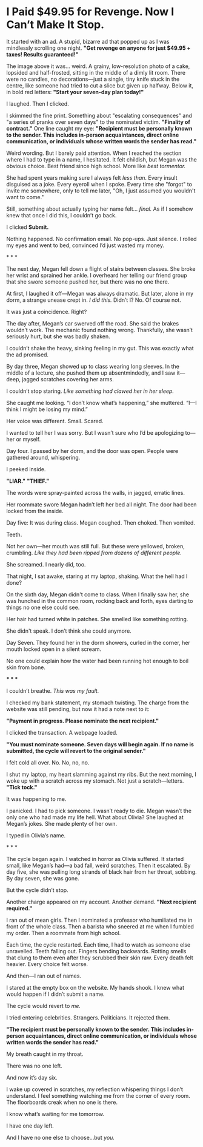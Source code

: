 # I Paid $49.95 for Revenge. Now I Can’t Make It Stop.
It started with an ad. A stupid, bizarre ad that popped up as I was mindlessly scrolling one night. **"Get revenge on anyone for just $49.95 + taxes! Results guaranteed!"**

The image above it was… weird. A grainy, low-resolution photo of a cake, lopsided and half-frosted, sitting in the middle of a dimly lit room. There were no candles, no decorations—just a single, tiny knife stuck in the centre, like someone had tried to cut a slice but given up halfway. Below it, in bold red letters: **"Start your seven-day plan today!"**

I laughed. Then I clicked.

I skimmed the fine print. Something about "escalating consequences" and "a series of pranks over seven days" to the nominated victim. **"Finality of contract."** One line caught my eye: **"Recipient must be personally known to the sender. This includes in-person acquaintances, direct online communication, or individuals whose written words the sender has read."**

Weird wording. But I barely paid attention. When I reached the section where I had to type in a name, I hesitated. It felt childish, but Megan was the obvious choice. Best friend since high school. More like *best tormentor.*

She had spent years making sure I always felt *less than*. Every insult disguised as a joke. Every eyeroll when I spoke. Every time she "forgot" to invite me somewhere, only to tell me later, "Oh, I just assumed you wouldn't want to come."

Still, something about actually typing her name felt... *final.* As if I somehow knew that once I did this, I couldn’t go back.

I clicked **Submit.**

Nothing happened. No confirmation email. No pop-ups. Just silence. I rolled my eyes and went to bed, convinced I’d just wasted my money.

\* \* \*

The next day, Megan fell down a flight of stairs between classes. She broke her wrist and sprained her ankle. I overheard her telling our friend group that she swore someone pushed her, but there was no one there.

At first, I laughed it off—Megan was always dramatic. But later, alone in my dorm, a strange unease crept in. *I did this.* Didn’t I? No. Of course not.

It was just a coincidence. Right?

The day after, Megan’s car swerved off the road. She said the brakes wouldn’t work. The mechanic found nothing wrong. Thankfully, she wasn’t seriously hurt, but she was badly shaken.

I couldn’t shake the heavy, sinking feeling in my gut. This was exactly what the ad promised.

By day three, Megan showed up to class wearing long sleeves. In the middle of a lecture, she pushed them up absentmindedly, and I saw it—deep, jagged scratches covering her arms.

I couldn’t stop staring. *Like something had clawed her in her sleep.*

She caught me looking. “I don’t know what’s happening,” she muttered. “I—I think I might be losing my mind.”

Her voice was different. Small. Scared.

I wanted to tell her I was sorry. But I wasn’t sure who I’d be apologizing to—her or myself.

Day four. I passed by her dorm, and the door was open. People were gathered around, whispering.

I peeked inside.

**"LIAR."** **"THIEF."**

The words were spray-painted across the walls, in jagged, erratic lines.

Her roommate swore Megan hadn’t left her bed all night. The door had been locked from the inside.

Day five: It was during class. Megan coughed. Then choked. Then vomited.

Teeth.

Not her own—her mouth was still full. But these were yellowed, broken, crumbling. *Like they had been ripped from dozens of different people.*

She screamed. I nearly did, too.

That night, I sat awake, staring at my laptop, shaking. What the hell had I done?

On the sixth day, Megan didn't come to class. When I finally saw her, she was hunched in the common room, rocking back and forth, eyes darting to things no one else could see.

Her hair had turned white in patches. She smelled like something rotting.

She didn't speak. I don’t think she could anymore.

Day Seven. They found her in the dorm showers, curled in the corner, her mouth locked open in a silent scream.

No one could explain how the water had been running hot enough to boil skin from bone.

**\* \* \***

I couldn’t breathe. *This was my fault.*

I checked my bank statement, my stomach twisting. The charge from the website was still pending, but now it had a note next to it:

**"Payment in progress. Please nominate the next recipient."**

I clicked the transaction. A webpage loaded.

**"You must nominate someone. Seven days will begin again. If no name is submitted, the cycle will revert to the original sender."**

I felt cold all over. No. No, no, no.

I shut my laptop, my heart slamming against my ribs. But the next morning, I woke up with a scratch across my stomach. Not just a scratch—letters. **"Tick tock."**

It was happening to me.

I panicked. I had to pick someone. I wasn’t ready to die. Megan wasn’t the only one who had made my life hell. What about Olivia? She laughed at Megan’s jokes. She made plenty of her own.

I typed in Olivia’s name.

\* \* \*

The cycle began again. I watched in horror as Olivia suffered. It started small, like Megan’s had—a bad fall, weird scratches. Then it escalated. By day five, she was pulling long strands of black hair from her throat, sobbing. By day seven, she was gone.

But the cycle didn’t stop.

Another charge appeared on my account. Another demand. **"Next recipient required."**

I ran out of mean girls. Then I nominated a professor who humiliated me in front of the whole class. Then a barista who sneered at me when I fumbled my order. Then a roommate from high school.

Each time, the cycle restarted. Each time, I had to watch as someone else unravelled. Teeth falling out. Fingers bending backwards. Rotting smells that clung to them even after they scrubbed their skin raw. Every death felt heavier. Every choice felt worse.

And then—I ran out of names.

I stared at the empty box on the website. My hands shook. I knew what would happen if I didn’t submit a name.

The cycle would revert to *me.*

I tried entering celebrities. Strangers. Politicians. It rejected them.

**"The recipient must be personally known to the sender. This includes in-person acquaintances, direct online communication, or individuals whose written words the sender has read."**

My breath caught in my throat.

There was no one left.

And now it’s day six.

I wake up covered in scratches, my reflection whispering things I don’t understand. I feel something watching me from the corner of every room. The floorboards creak when no one is there.

I know what’s waiting for me tomorrow.

I have one day left.

And I have no one else to choose…but *you.*